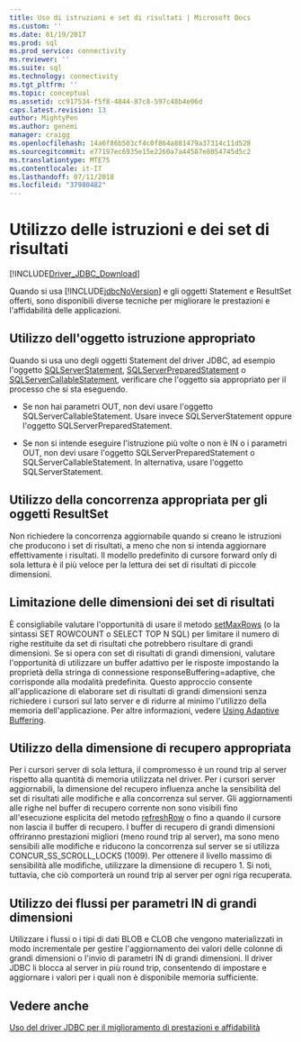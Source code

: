 ```yaml
---
title: Uso di istruzioni e set di risultati | Microsoft Docs
ms.custom: ''
ms.date: 01/19/2017
ms.prod: sql
ms.prod_service: connectivity
ms.reviewer: ''
ms.suite: sql
ms.technology: connectivity
ms.tgt_pltfrm: ''
ms.topic: conceptual
ms.assetid: cc917534-f5f8-4844-87c8-597c48b4e06d
caps.latest.revision: 13
author: MightyPen
ms.author: genemi
manager: craigg
ms.openlocfilehash: 14a6f86b503cf4c0f864a881479a37314c11d528
ms.sourcegitcommit: e77197ec6935e15e2260a7a44587e8054745d5c2
ms.translationtype: MTE75
ms.contentlocale: it-IT
ms.lasthandoff: 07/11/2018
ms.locfileid: "37980482"
---
```

# <a name="working-with-statements-and-result-sets"></a>Utilizzo delle istruzioni e dei set di risultati
[!INCLUDE[Driver_JDBC_Download](../../includes/driver_jdbc_download.md)]

  Quando si usa [!INCLUDE[jdbcNoVersion](../../includes/jdbcnoversion_md.md)] e gli oggetti Statement e ResultSet offerti, sono disponibili diverse tecniche per migliorare le prestazioni e l'affidabilità delle applicazioni.  
  
## <a name="use-the-appropriate-statement-object"></a>Utilizzo dell'oggetto istruzione appropriato  
 Quando si usa uno degli oggetti Statement del driver JDBC, ad esempio l'oggetto [SQLServerStatement](../../connect/jdbc/reference/sqlserverstatement-class.md), [SQLServerPreparedStatement](../../connect/jdbc/reference/sqlserverpreparedstatement-class.md) o [SQLServerCallableStatement](../../connect/jdbc/reference/sqlservercallablestatement-class.md), verificare che l'oggetto sia appropriato per il processo che si sta eseguendo.  
  
-   Se non hai parametri OUT, non devi usare l'oggetto SQLServerCallableStatement. Usare invece SQLServerStatement oppure l'oggetto SQLServerPreparedStatement.  
  
-   Se non si intende eseguire l'istruzione più volte o non è IN o i parametri OUT, non devi usare l'oggetto SQLServerPreparedStatement o SQLServerCallableStatement. In alternativa, usare l'oggetto SQLServerStatement.  
  
## <a name="use-the-appropriate-concurrency-for-resultset-objects"></a>Utilizzo della concorrenza appropriata per gli oggetti ResultSet  
 Non richiedere la concorrenza aggiornabile quando si creano le istruzioni che producono i set di risultati, a meno che non si intenda aggiornare effettivamente i risultati. Il modello predefinito di cursore forward only di sola lettura è il più veloce per la lettura dei set di risultati di piccole dimensioni.  
  
## <a name="limit-the-size-of-your-result-sets"></a>Limitazione delle dimensioni dei set di risultati  
 È consigliabile valutare l'opportunità di usare il metodo [setMaxRows](../../connect/jdbc/reference/setmaxrows-method-sqlserverstatement.md) (o la sintassi SET ROWCOUNT o SELECT TOP N SQL) per limitare il numero di righe restituite da set di risultati che potrebbero risultare di grandi dimensioni. Se si opera con set di risultati di grandi dimensioni, valutare l'opportunità di utilizzare un buffer adattivo per le risposte impostando la proprietà della stringa di connessione responseBuffering=adaptive, che corrisponde alla modalità predefinita. Questo approccio consente all'applicazione di elaborare set di risultati di grandi dimensioni senza richiedere i cursori sul lato server e di ridurre al minimo l'utilizzo della memoria dell'applicazione. Per altre informazioni, vedere [Using Adaptive Buffering](../../connect/jdbc/using-adaptive-buffering.md).  
  
## <a name="use-the-appropriate-fetch-size"></a>Utilizzo della dimensione di recupero appropriata  
 Per i cursori server di sola lettura, il compromesso è un round trip al server rispetto alla quantità di memoria utilizzata nel driver. Per i cursori server aggiornabili, la dimensione del recupero influenza anche la sensibilità del set di risultati alle modifiche e alla concorrenza sul server. Gli aggiornamenti alle righe nel buffer di recupero corrente non sono visibili fino all'esecuzione esplicita del metodo [refreshRow](../../connect/jdbc/reference/refreshrow-method-sqlserverresultset.md) o fino a quando il cursore non lascia il buffer di recupero. I buffer di recupero di grandi dimensioni offriranno prestazioni migliori (meno round trip al server), ma sono meno sensibili alle modifiche e riducono la concorrenza sul server se si utilizza CONCUR_SS_SCROLL_LOCKS (1009). Per ottenere il livello massimo di sensibilità alle modifiche, utilizzare la dimensione di recupero 1. Si noti, tuttavia, che ciò comporterà un round trip al server per ogni riga recuperata.  
  
## <a name="use-streams-for-large-in-parameters"></a>Utilizzo dei flussi per parametri IN di grandi dimensioni  
 Utilizzare i flussi o i tipi di dati BLOB e CLOB che vengono materializzati in modo incrementale per gestire l'aggiornamento dei valori delle colonne di grandi dimensioni o l'invio di parametri IN di grandi dimensioni. Il driver JDBC li blocca al server in più round trip, consentendo di impostare e aggiornare i valori per i quali non è disponibile memoria sufficiente.  
  
## <a name="see-also"></a>Vedere anche  
 [Uso del driver JDBC per il miglioramento di prestazioni e affidabilità](../../connect/jdbc/improving-performance-and-reliability-with-the-jdbc-driver.md)  
  
  

